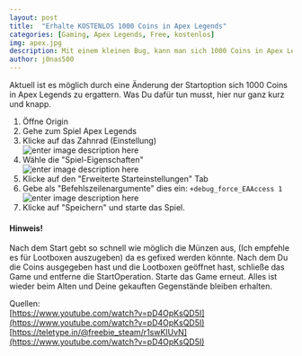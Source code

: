 ```yaml
---
layout: post
title:  "Erhalte KOSTENLOS 1000 Coins in Apex Legends"
categories: [Gaming, Apex Legends, Free, kostenlos]
img: apex.jpg
description: Mit einem kleinen Bug, kann man sich 1000 Coins in Apex Legends holen
author: j0nas500
---
```



Aktuell ist es möglich durch eine Änderung der Startoption sich 1000 Coins in Apex Legends zu ergattern. Was Du dafür tun musst, hier nur ganz kurz und knapp.

1. Öffne Origin
2. Gehe zum Spiel Apex Legends
3. Klicke auf das Zahnrad (Einstellung)  
![enter image description here](https://jonas.mvbuddies.de/blog/images/apex1.PNG)
4. Wähle die "Spiel-Eigenschaften"  
![enter image description here](https://jonas.mvbuddies.de/blog/images/apex2.PNG)
5. Klicke auf den "Erweiterte Starteinstellungen" Tab
6. Gebe als "Befehlszeilenargumente" dies ein: ``+debug_force_EAAccess 1``  
![enter image description here](https://jonas.mvbuddies.de/blog/images/apex3.PNG)
7. Klicke auf "Speichern" und starte das Spiel.

<div class="alert alert-dismissible alert-warning">
  <h4>Hinweis!</h4>
  <p>Nach dem Start gebt so schnell wie möglich die Münzen aus,
  (Ich empfehle es für Lootboxen auszugeben) da es gefixed werden könnte.
  Nach dem Du die Coins ausgegeben hast und die Lootboxen geöffnet hast,
  schließe das Game und entferne die StartOperation. Starte das Game erneut.
  Alles ist wieder beim Alten und Deine gekauften Gegenstände bleiben erhalten.</p>
</div>


Quellen:  
[https://www.youtube.com/watch?v=pD4OpKsQD5I](https://www.youtube.com/watch?v=pD4OpKsQD5I)  
[https://teletype.in/@freebie_steam/r1swKIUvN](https://www.youtube.com/watch?v=pD4OpKsQD5I)
